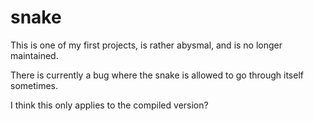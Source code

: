 # snake


This is one of my first projects, is rather abysmal, and is no longer maintained.

There is currently a bug where the snake is allowed to go through itself sometimes.

I think this only applies to the compiled version?
